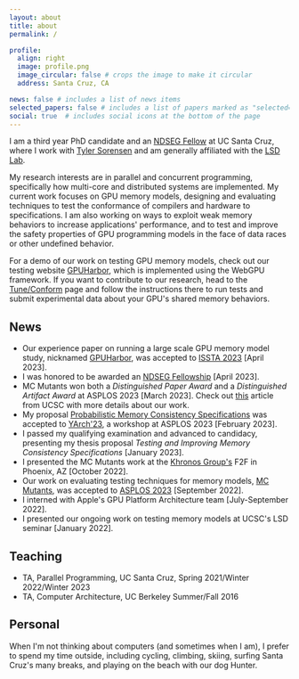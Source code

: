 ```yaml
---
layout: about
title: about
permalink: /

profile:
  align: right
  image: profile.png
  image_circular: false # crops the image to make it circular
  address: Santa Cruz, CA

news: false # includes a list of news items
selected_papers: false # includes a list of papers marked as "selected={true}"
social: true  # includes social icons at the bottom of the page
---
```


I am a third year PhD candidate and an [NDSEG Fellow](https://ndseg.org/) at UC Santa Cruz, where I work with [Tyler Sorensen](https://users.soe.ucsc.edu/~tsorensen/) and am generally affiliated with the [LSD Lab](https://lsd.ucsc.edu/).

My research interests are in parallel and concurrent programming, specifically how multi-core and distributed systems are implemented. My current work focuses on GPU memory models, designing and evaluating techniques to test the conformance of compilers and hardware to specifications. I am also working on ways to exploit weak memory behaviors to increase applications' performance, and to test and improve the safety properties of GPU programming models in the face of data races or other undefined behavior.

For a demo of our work on testing GPU memory models, check out our testing website [GPUHarbor](https://gpuharbor.ucsc.edu/webgpu-mem-testing), which is implemented using the WebGPU framework. If you want to contribute to our research, head to the [Tune/Conform](https://gpuharbor.ucsc.edu/webgpu-mem-testing/tuning/) page and follow the instructions there to run tests and submit experimental data about your GPU's shared memory behaviors.

## News
* Our experience paper on running a large scale GPU memory model study, nicknamed [GPUHarbor](assets/pdf/gpuharbor.pdf), was accepted to [ISSTA 2023](https://conf.researchr.org/home/issta-2023) [April 2023].
* I was honored to be awarded an [NDSEG Fellowship](https://ndseg.org/) [April 2023].
* MC Mutants won both a _Distinguished Paper Award_ and a _Distinguished Artifact Award_ at ASPLOS 2023 [March 2023]. Check out [this](https://news.ucsc.edu/2023/03/sorensen-bugs.html) article from UCSC with more details about our work.
* My proposal [Probabilistic Memory Consistency Specifications](assets/pdf/yarch_pmcs.pdf) was accepted to [YArch'23](https://web.mit.edu/yarch2023/), a workshop at ASPLOS 2023 [February 2023].
* I passed my qualifying examination and advanced to candidacy, presenting my thesis proposal _Testing and Improving Memory Consistency Specifications_ [January 2023].
* I presented the MC Mutants work at the [Khronos Group's](https://www.khronos.org/) F2F in Phoenix, AZ [October 2022].
* Our work on evaluating testing techniques for memory models, [MC Mutants](assets/pdf/mc_mutants.pdf), was accepted to [ASPLOS 2023](https://www.asplos-conference.org/asplos2023/) [September 2022].
* I interned with Apple's GPU Platform Architecture team [July-September 2022].
* I presented our ongoing work on testing memory models at UCSC's LSD seminar [January 2022].

## Teaching
* TA, Parallel Programming, UC Santa Cruz, Spring 2021/Winter 2022/Winter 2023
* TA, Computer Architecture, UC Berkeley Summer/Fall 2016

## Personal

When I'm not thinking about computers (and sometimes when I am), I prefer to spend my time outside, including cycling, climbing, skiing, surfing Santa Cruz's many breaks, and playing on the beach with our dog Hunter.
